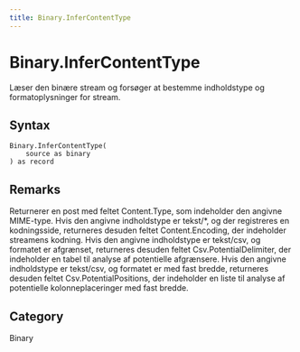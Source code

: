 ```yaml
---
title: Binary.InferContentType
---
```


# Binary.InferContentType


Læser den binære stream og forsøger at bestemme indholdstype og formatoplysninger for stream.


## Syntax

```powerquery
Binary.InferContentType(
    source as binary
) as record
```


## Remarks

Returnerer en post med feltet Content.Type, som indeholder den angivne MIME-type.     Hvis den angivne indholdstype er tekst/\*, og der registreres en kodningsside, returneres desuden feltet Content.Encoding, der indeholder streamens kodning.    Hvis den angivne indholdstype er tekst/csv, og formatet er afgrænset, returneres desuden feltet Csv.PotentialDelimiter, der indeholder en tabel til analyse af potentielle afgrænsere.    Hvis den angivne indholdstype er tekst/csv, og formatet er med fast bredde, returneres desuden feltet Csv.PotentialPositions, der indeholder en liste til analyse af potentielle kolonneplaceringer med fast bredde.



## Category
Binary
